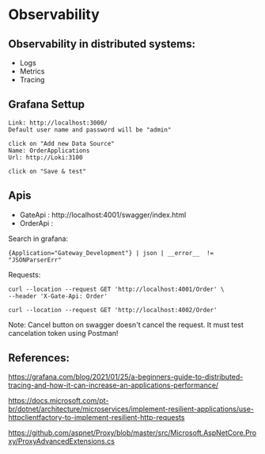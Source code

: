 # Observability

## Observability in distributed systems:

- Logs
- Metrics
- Tracing

## Grafana Settup 

```
Link: http://localhost:3000/
Default user name and password will be "admin"

click on "Add new Data Source"
Name: OrderApplications
Url: http://Loki:3100

click on "Save & test"
```

## Apis

- GateApi : http://localhost:4001/swagger/index.html
- OrderApi : 

Search in grafana:
```
{Application="Gateway_Development"} | json | __error__  != "JSONParserErr"
```

Requests: 
```
curl --location --request GET 'http://localhost:4001/Order' \
--header 'X-Gate-Api: Order'

curl --location --request GET 'http://localhost:4002/Order'
```

Note: Cancel button on swagger doesn't cancel the request. It must test cancelation token using Postman!

## References:

https://grafana.com/blog/2021/01/25/a-beginners-guide-to-distributed-tracing-and-how-it-can-increase-an-applications-performance/

https://docs.microsoft.com/pt-br/dotnet/architecture/microservices/implement-resilient-applications/use-httpclientfactory-to-implement-resilient-http-requests

https://github.com/aspnet/Proxy/blob/master/src/Microsoft.AspNetCore.Proxy/ProxyAdvancedExtensions.cs